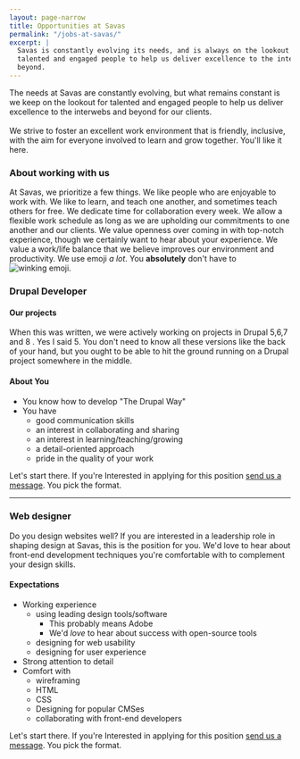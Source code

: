 ```yaml
---
layout: page-narrow
title: Opportunities at Savas
permalink: "/jobs-at-savas/"
excerpt: | 
  Savas is constantly evolving its needs, and is always on the lookout for 
  talented and engaged people to help us deliver excellence to the interwebs and 
  beyond.
---
```


<p class="page-description">
  The needs at Savas are constantly evolving, but what remains constant is we keep 
  on the lookout for talented and engaged people to help us deliver excellence 
  to the interwebs and beyond for our clients.
  
 <br>
 <br> 
  We strive to foster an excellent work environment that is friendly, inclusive, 
  with the aim 
   for everyone involved to learn and grow together. You'll like it here.
</p>

### About working with us
At Savas, we prioritize a few things. We like people who are enjoyable to work 
with. We like to learn, and teach one another, and sometimes teach others for free. 
We dedicate time for collaboration every week. We allow a flexible work schedule 
as long as we are upholding our commitments to one another and our clients. We 
value openness over coming in with top-notch experience, though we certainly want
to hear about your experience. We value a work/life balance that we believe improves 
our environment and productivity. We use emoji _a lot_. You **absolutely** don't have to 
<img src="http://www.emoji-cheat-sheet.com/graphics/emojis/wink.png" alt="winking emoji" class="emoji">.

### Drupal Developer 

#### Our projects
When this was written, we were actively working on projects in Drupal 5,6,7 and 8
. Yes I said 5. You don't need to know all these versions like the back of your
hand, but you ought to be able to hit the ground running on a Drupal project 
somewhere in the middle. 

#### About You 
+ You know how to develop "The Drupal Way" 
+ You have
  + good communication skills
  + an interest in collaborating and sharing
  + an interest in learning/teaching/growing
  + a detail-oriented approach
  + pride in the quality of your work
  
  
Let's start there. 
If you're Interested in applying for this position 
<a href="/contact">send us a message</a>. You pick the format.

---

### Web designer 

Do you design websites well? If you are interested in a leadership role in 
shaping design at Savas, this is the position for you. We'd love to hear
about front-end development techniques you're comfortable with to complement
your design skills.


#### Expectations
+ Working experience 
  + using leading design tools/software
    + This probably means Adobe
    + We'd *love* to hear about success with open-source tools 
  + designing for web usability
  + designing for user experience 
+ Strong attention to detail
+ Comfort with
  + wireframing 
  + HTML 
  + CSS 
  + Designing for popular CMSes 
  + collaborating with front-end developers

Let's start there. 
If you're Interested in applying for this position 
<a href="/contact">send us a message</a>. You pick the format.